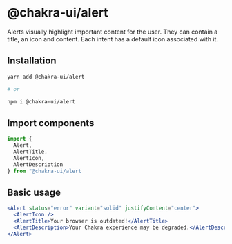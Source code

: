 # @chakra-ui/alert

Alerts visually highlight important content for the user. They can contain a
title, an icon and content. Each intent has a default icon associated with it.

## Installation

```sh
yarn add @chakra-ui/alert

# or

npm i @chakra-ui/alert
```

## Import components

```jsx
import {
  Alert,
  AlertTitle,
  AlertIcon,
  AlertDescription
} from "@chakra-ui/alert
```

## Basic usage

```jsx
<Alert status="error" variant="solid" justifyContent="center">
  <AlertIcon />
  <AlertTitle>Your browser is outdated!</AlertTitle>
  <AlertDescription>Your Chakra experience may be degraded.</AlertDescription>
</Alert>
```
